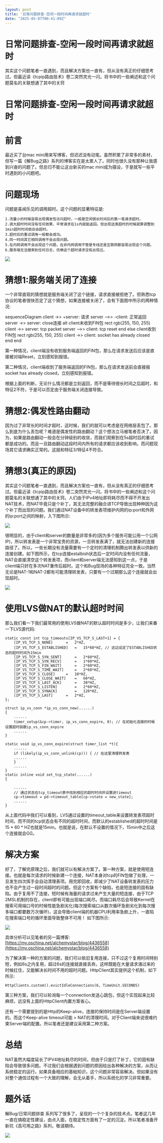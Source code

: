 ```yaml
---
layout: post
title: '日常问题排查-空闲一段时间再请求就超时'
date: "2025-05-07T00:41:09Z"
---
```

日常问题排查-空闲一段时间再请求就超时
===================

其实这个问题笔者一直遇到，而且解决方案也一直有，但从没有真正的仔细思考过。但最近读《tcpip路由技术》卷二突然灵光一闪，将书中的一些阐述和这个问题莫名的关联想通了其中的关窍

日常问题排查-空闲一段时间再请求就超时
===================

前言
==

最近买了台mac mini用来写博客，但迟迟没有动笔。虽然积累了非常多的素材，但写一篇《解Bug之路》系列的博客实在是太累人了。同时也很久没有那种让我感到兴奋的问题了。但总归不能让这台新买的mac mini成为摆设，于是就写一些平时遇到的小问题吧。

问题现场
====

问题是喜闻乐见的调用超时。这个问题的显著特征是:

    1.流量小的时候容易出现偶发性访问超时，一般是空闲很长时间后的第一笔请求超时。
    2.调大超时时间没有任何效果，平常请求在1s内就能返回。但出现这类超时的时候就算调整到1min超时时间依旧会超时。
    3.超时后的重试调用一般都会成功。
    4.同一时间其它相同调用不会出现问题。
    5.在内网调用不会出现这个问题，在非内网调用不管是专线还是互联网都容易出现这个问题。
    6.服务端无法搜索到任何日志，仿佛这个超时请求没有出现过。
    

![](https://blog-image-1256443715.cos.ap-guangzhou.myqcloud.com/blog%2F2025-02-10-143810.png)

猜想1:服务端关闭了连接
============

一个非常直观的猜想就是服务端关闭了这个链接，请求直接被拒绝了。但熟悉tcp协议的笔者很快否定了这个猜想，如果连接被关闭了，会有下面图中所示的两种情况:

sequenceDiagram client ->> +server: 请求 server -->> -client: 正常返回 server ->> server: close连接 alt client未收到FIN包 rect rgb(255, 150, 255) client ->> server: tcp packet server -->> client: tcp reset end else client收到FIN包 rect rgb(255, 150, 255) client ->> client: socket has already closed end end

第一种情况，client端没有收到服务端返回的FIN包，那么在请求发送后应该是直接被对端Reset，立刻感知到报错。

第二种情况，client端收到了服务端返回的FIN包，那么在请求发送前会直接报socket has already closed，立刻感知到报错。

根据上面的判断，无论什么情况都是立刻返回，而不是等待很长时间之后超时，和特征2不符，于是可以否定由于服务端关闭连接导致。

猜想2:偶发性路由翻动
===========

因为过了非常长的时间才超时，这时候，我们的就可以考虑是在网络层丢包了。那么到底为什么丢包呢？难道是偶发性的路由翻动？这个想法立马被笔者否决了。因为，如果是路由翻动一般会在分钟级别的收敛，而我们观察到在5s超时后的重试都是成功的。而且一旦路由翻动这段时间内所有的请求都应该收到影响，而问题现场其它请求确实正常的。这就和特征3/特征4不符合。

猜想3(真正的原因)
==========

其实这个问题笔者一直遇到，而且解决方案也一直有，但从没有真正的仔细思考过。但最近读《tcpip路由技术》卷二突然灵光一闪，将书中的一些阐述和这个问题莫名的关联想通了其中的关窍。人们由于IPv4地址即将耗尽而不得不开发出NAT技术，而NAT毕竟只是个补丁，其无法完整的融合进TCP导致出现种种因为这个补丁而出现的问题。我们通过NAT设备中的转发表项维护内网的ip:port和外网的ip:port之间的映射，入下图所示:

![](https://blog-image-1256443715.cos.ap-guangzhou.myqcloud.com/blog%2F2025-02-10-151730.png)

很明显的，由于client和server的数量是非常多的(因为多个服务可能公用一个公网IP)，所以转发表是一个非常宝贵的资源，一旦转发表满了，就无法创建新的连接路径了。所以，一些长期没有流量需要有一个定时的清理机制腾出转发表以供新的连接创建。如下图所示，在tcp连接estalbish状态后一定时间内没有任何流量，NAT会直接清空这个转发表项，而client和server端无法感知到这一点，于是client端只好在多次NAT重传后超时。这个和Bug现场的各种特征完全一致。当然无论是NAT-1和NAT-2都有可能清理转发表，只要有一个过期那么这个连接就会出现超时。

![](https://blog-image-1256443715.cos.ap-guangzhou.myqcloud.com/blog%2F2025-02-11-143227.png)

使用LVS做NAT的默认超时时间
================

那么我们看一下我们最常用的使用LVS做NAT的默认超时时间是多少，让我们来番一下LVS源代码:

    static const int tcp_timeouts[IP_VS_TCP_S_LAST+1] = {
    	[IP_VS_TCP_S_NONE]		=	2*HZ,
    	[IP_VS_TCP_S_ESTABLISHED]	=	15*60*HZ, // 这边设定了ESTABLISHED状态的超时时间为15min
    	[IP_VS_TCP_S_SYN_SENT]		=	2*60*HZ,
    	[IP_VS_TCP_S_SYN_RECV]		=	1*60*HZ,
    	[IP_VS_TCP_S_FIN_WAIT]		=	2*60*HZ,
    	[IP_VS_TCP_S_TIME_WAIT]		=	2*60*HZ,
    	[IP_VS_TCP_S_CLOSE]		=	10*HZ,
    	[IP_VS_TCP_S_CLOSE_WAIT]	=	60*HZ,
    	[IP_VS_TCP_S_LAST_ACK]		=	30*HZ,
    	[IP_VS_TCP_S_LISTEN]		=	2*60*HZ,
    	[IP_VS_TCP_S_SYNACK]		=	120*HZ,
    	[IP_VS_TCP_S_LAST]		=	2*HZ,
    };
    
    struct ip_vs_conn *ip_vs_conn_new(......)
    {
    	......
    	timer_setup(&cp->timer, ip_vs_conn_expire, 0); // 在初始化连接的时候设置超时函数ip_vs_conn_expire
    	......
    }
    
    static void ip_vs_conn_expire(struct timer_list *t){
    	......
    	if (likely(ip_vs_conn_unlink(cp))) { // 在这里清理转发表
    	......
    	}
    	......
    }
    static inline void set_tcp_state(......) 
    {
    
    	......
    	// 通过状态在tcp_timeout表中找到相应的超时时间并设置进timeout
    	cp->timeout = pd->timeout_table[cp->state = new_state];
    	......
    }
    

从上面代码中我们可以看到，LVS通过设置的timeout\_table来设置转发表项超时时间，而不同的tcp状态会有不同的超时时间，而默认的established的超时时间是15 \* 60 \* HZ也就是15min。也就是说，在默认不设置的情况下，15min中之后这个连接就会GG。

解决方案
====

好了，了解完原理之后，我们就可以有解决方案了。第一种方案，就是使用短连接。也就是每次请求的时候新建一个连接，NAT本身对tcp的FIN包做了处理，一旦发生四次挥手会自动清理表项。用完即回收，即减少了NAT设备转发表的压力也不会产生过一段时间超时的问题。但这个方案有个缺陷，也是短连接的固有缺陷。由于复用不了连接，短时候有海量的请求过来产生大量的短连接，由于TCP 2MSL机制的存在，client即有可能出现端口耗尽。而端口耗尽后会导致Kernel在搜索可用端口号的时候性能急剧劣化(每次搜索端口从数次循环急剧劣化到每次搜多端口都要数万次循环)，这会导致client端的机器CPU利用率急剧上升，一直陷在搜索端口号的循环里面导致整体不可用！ 如下图所示:

![](https://img2024.cnblogs.com/blog/1411116/202505/1411116-20250505223052190-1496099529.png)

具体分析可以见笔者的另一篇博客: [https://my.oschina.net/alchemystar/blog/4436558](https://my.oschina.net/alchemystar/blog/4436558)

为了解决第一种的方案的问题，我们可以依旧复用连接，只不过这个复用时间特别短，例如6s之内复用，超过6s的连接就直接丢弃。这样既能在大量请求涌过来的时候扛住，又能解决长时间不用的超时问题。HttpClient其实提供这个机制，如下所示:

    HttpClients.custom().evictIdleConnections(6, TimeUnit.SECONDS)
    

第三种方案，我们可以轮询每一个connection发送心跳包，但这个实现起来比较麻烦，远没有上面的HttpClient内置方案省心。

还有一个需要提到的是Http的Keep-alive，连接的保持时间是在Server端设置的。而这个Keep-alive timeout可能 > NAT的清理时间。对于Client端来说很难约束Server端的配置。所以笔者还是建议采用第二种方案。

总结
==

NAT虽然大幅度延长了IPV4地址耗尽的时间，但由于只是打了补丁，它的固有缺陷会导致很多问题。不过我们会根据遇到问题的原因给出各种解决的方案，从而让系统稳定的运行。如果具备相应的基础知识，这个问题非常容易解决。但如果没有对整个通信过程有一个大致的理解，会无从着手，所以系统化的学习非常重要。

题外话
===

解Bug/日常问题排查 系列写了很多了，呈现的一个个复杂的技术点。笔者这几年一直在搞稳定性建设，由点入面，在稳定性方面有了一定的沉淀。所以笔者准备开新坑《高可用之路》系列，敬请期待。

![](https://img2024.cnblogs.com/blog/1411116/202505/1411116-20250505223220339-1229065907.png)